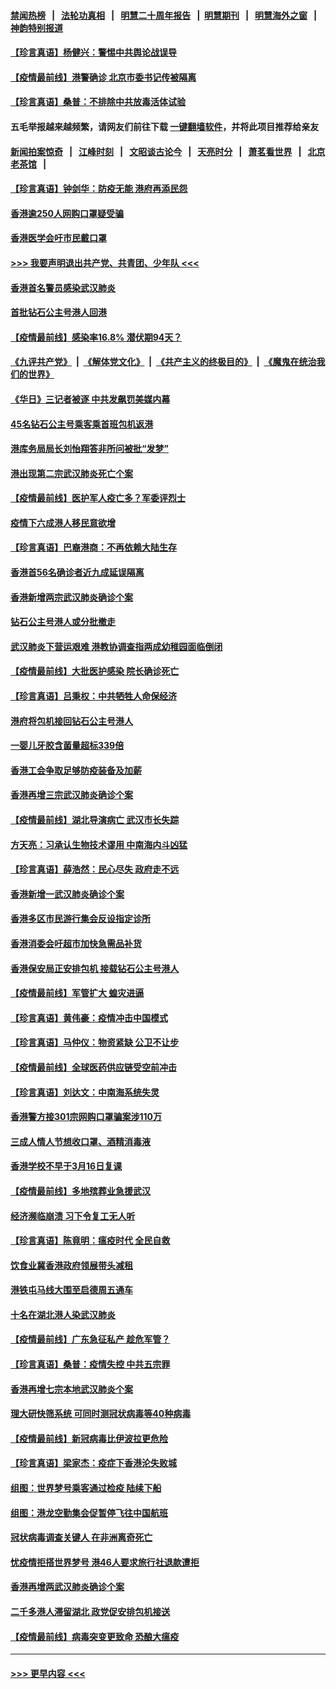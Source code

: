 #### [禁闻热榜](热点新闻.md?=0)  &nbsp;&nbsp;|&nbsp;&nbsp; [法轮功真相](https://github.com/gfw-breaker/truth/blob/master/README.md?=0) &nbsp;&nbsp;|&nbsp;&nbsp; [明慧二十周年报告](https://github.com/gfw-breaker/mh-reports/blob/master/README.md?=0) &nbsp;&nbsp;|&nbsp;&nbsp;[明慧期刊](https://github.com/gfw-breaker/mh-qikan) &nbsp;&nbsp;|&nbsp;&nbsp; [明慧海外之窗](https://github.com/gfw-breaker/mh-news/blob/master/README.md?=0) &nbsp;&nbsp;|&nbsp;&nbsp; [神韵特别报道](https://github.com/gfw-breaker/mh-news/blob/master/shenyun.md?=0)
#### [【珍言真语】杨健兴：警惕中共舆论战误导](../pages/nsc415/n11888131.md?t=02240701) 
#### [【疫情最前线】港警确诊 北京市委书记传被隔离](../pages/nsc415/n11886872.md?t=02240701) 
#### [【珍言真语】桑普：不排除中共放毒活体试验](../pages/nsc415/n11886832.md?t=02240701) 
#### 五毛举报越来越频繁，请网友们前往下载 [一键翻墙软件](https://github.com/gfw-breaker/ssr-accounts)，并将此项目推荐给亲友
#### [新闻拍案惊奇](https://github.com/gfw-breaker/banned-news/blob/master/pages/link4.md) &nbsp;&nbsp;|&nbsp;&nbsp; [江峰时刻](https://github.com/gfw-breaker/banned-news/blob/master/pages/link4.md) &nbsp;&nbsp;|&nbsp;&nbsp; [文昭谈古论今](https://github.com/gfw-breaker/banned-news/blob/master/pages/link4.md) &nbsp;&nbsp;|&nbsp;&nbsp; [天亮时分](https://github.com/gfw-breaker/banned-news/blob/master/pages/link4.md) &nbsp;&nbsp;|&nbsp;&nbsp; [萧茗看世界](https://github.com/gfw-breaker/banned-news/blob/master/pages/link4.md) &nbsp;&nbsp;|&nbsp;&nbsp; [北京老茶馆](https://github.com/gfw-breaker/banned-news/blob/master/pages/link4.md) &nbsp;&nbsp;|&nbsp;&nbsp; 
#### [【珍言真语】钟剑华：防疫无能 港府再添民怨](../pages/nsc415/n11884504.md?t=02240701) 
#### [香港逾250人网购口罩疑受骗](../pages/nsc415/n11884388.md?t=02240701) 
#### [香港医学会吁市民戴口罩](../pages/nsc415/n11884367.md?t=02240701) 
#### [>>> 我要声明退出共产党、共青团、少年队 <<<](https://github.com/begood0513/goodnews/blob/master/quit/letter.md) 
#### [香港首名警员感染武汉肺炎](../pages/nsc415/n11884357.md?t=02240701) 
#### [首批钻石公主号港人回港](../pages/nsc415/n11884333.md?t=02240701) 
#### [【疫情最前线】感染率16.8% 潜伏期94天？](../pages/nsc415/n11884256.md?t=02240701) 
#### [《九评共产党》](https://github.com/begood0513/9ping.md/blob/master/README.md) &nbsp;|&nbsp; [《解体党文化》](../../../../jtdwh.md/blob/master/README.md)  &nbsp;|&nbsp; [《共产主义的终极目的》](../../../../gczydzjmd.md/blob/master/README.md) &nbsp;|&nbsp; [《魔鬼在统治我们的世界》](../../../../mgztzwmdsj.md/blob/master/README.md) 
#### [《华日》三记者被逐 中共发飙罚美媒内幕](../pages/nsc415/n11884184.md?t=02240701) 
#### [45名钻石公主号乘客乘首班包机返港](../pages/nsc415/n11881770.md?t=02240701) 
#### [港库务局局长刘怡翔答非所问被批“发梦”](../pages/nsc415/n11881752.md?t=02240701) 
#### [港出现第二宗武汉肺炎死亡个案](../pages/nsc415/n11881736.md?t=02240701) 
#### [【疫情最前线】医护军人疫亡多？军委评烈士](../pages/nsc415/n11881655.md?t=02240701) 
#### [疫情下六成港人移民意欲增](../pages/nsc415/n11881699.md?t=02240701) 
#### [【珍言真语】巴裔港商：不再依赖大陆生存](../pages/nsc415/n11881126.md?t=02240701) 
#### [香港首56名确诊者近九成延误隔离](../pages/nsc415/n11879079.md?t=02240701) 
#### [香港新增两宗武汉肺炎确诊个案](../pages/nsc415/n11879064.md?t=02240701) 
#### [钻石公主号港人或分批撤走](../pages/nsc415/n11879029.md?t=02240701) 
#### [武汉肺炎下营运艰难 港教协调查指两成幼稚园面临倒闭](../pages/nsc415/n11878989.md?t=02240701) 
#### [【疫情最前线】大批医护感染 院长确诊死亡](../pages/nsc415/n11878595.md?t=02240701) 
#### [【珍言真语】吕秉权：中共牺牲人命保经济](../pages/nsc415/n11878390.md?t=02240701) 
#### [港府将包机接回钻石公主号港人](../pages/nsc415/n11876352.md?t=02240701) 
#### [一婴儿牙胶含菌量超标339倍](../pages/nsc415/n11876336.md?t=02240701) 
#### [香港工会争取足够防疫装备及加薪](../pages/nsc415/n11876313.md?t=02240701) 
#### [香港再增三宗武汉肺炎确诊个案](../pages/nsc415/n11876297.md?t=02240701) 
#### [【疫情最前线】湖北导演病亡 武汉市长失踪](../pages/nsc415/n11876272.md?t=02240701) 
#### [方天亮：习承认生物技术谬用 中南海内斗凶猛](../pages/nsc415/n11873679.md?t=02240701) 
#### [【珍言真语】薛浩然：民心尽失 政府走不远](../pages/nsc415/n11875838.md?t=02240701) 
#### [香港新增一武汉肺炎确诊个案](../pages/nsc415/n11874044.md?t=02240701) 
#### [香港多区市民游行集会反设指定诊所](../pages/nsc415/n11874017.md?t=02240701) 
#### [香港消委会吁超市加快急需品补货](../pages/nsc415/n11874003.md?t=02240701) 
#### [香港保安局正安排包机 接载钻石公主号港人](../pages/nsc415/n11873932.md?t=02240701) 
#### [【疫情最前线】军管扩大 蝗灾进逼](../pages/nsc415/n11873780.md?t=02240701) 
#### [【珍言真语】黄伟豪：疫情冲击中国模式](../pages/nsc415/n11873482.md?t=02240701) 
#### [【珍言真语】马仲仪：物资紧缺 公卫不让步](../pages/nsc415/n11872315.md?t=02240701) 
#### [【疫情最前线】全球医药供应链受空前冲击](../pages/nsc415/n11869614.md?t=02240701) 
#### [【珍言真语】刘达文：中南海系统失灵](../pages/nsc415/n11869465.md?t=02240701) 
#### [香港警方接301宗网购口罩骗案涉110万](../pages/nsc415/n11867572.md?t=02240701) 
#### [三成人情人节想收口罩、酒精消毒液](../pages/nsc415/n11867523.md?t=02240701) 
#### [香港学校不早于3月16日复课](../pages/nsc415/n11867498.md?t=02240701) 
#### [【疫情最前线】多地殡葬业急援武汉](../pages/nsc415/n11866914.md?t=02240701) 
#### [经济濒临崩溃 习下令复工无人听](../pages/nsc415/n11867269.md?t=02240701) 
#### [【珍言真语】陈竟明：瘟疫时代 全民自救](../pages/nsc415/n11866765.md?t=02240701) 
#### [饮食业冀香港政府领展带头减租](../pages/nsc415/n11864876.md?t=02240701) 
#### [港铁屯马线大围至启德周五通车](../pages/nsc415/n11864842.md?t=02240701) 
#### [十名在湖北港人染武汉肺炎](../pages/nsc415/n11864807.md?t=02240701) 
#### [【疫情最前线】广东急征私产 趁危军管？](../pages/nsc415/n11864205.md?t=02240701) 
#### [【珍言真语】桑普：疫情失控 中共五宗罪](../pages/nsc415/n11864157.md?t=02240701) 
#### [香港再增七宗本地武汉肺炎个案](../pages/nsc415/n11862405.md?t=02240701) 
#### [理大研快筛系统 可同时测冠状病毒等40种病毒](../pages/nsc415/n11862376.md?t=02240701) 
#### [【疫情最前线】新冠病毒比伊波拉更危险](../pages/nsc415/n11862199.md?t=02240701) 
#### [【珍言真语】梁家杰：疫症下香港沦失败城](../pages/nsc415/n11861588.md?t=02240701) 
#### [组图：世界梦号乘客通过检疫 陆续下船](../pages/nsc415/n11858302.md?t=02240701) 
#### [组图：港龙空勤集会促暂停飞往中国航班](../pages/nsc415/n11858190.md?t=02240701) 
#### [冠状病毒调查关键人 在非洲离奇死亡](../pages/nsc415/n11859798.md?t=02240701) 
#### [忧疫情拒搭世界梦号 港46人要求旅行社退款遭拒](../pages/nsc415/n11859849.md?t=02240701) 
#### [香港再增两武汉肺炎确诊个案](../pages/nsc415/n11859833.md?t=02240701) 
#### [二千多港人滞留湖北 政党促安排包机接送](../pages/nsc415/n11859831.md?t=02240701) 
#### [【疫情最前线】病毒突变更致命 恐酿大瘟疫](../pages/nsc415/n11859604.md?t=02240701) 

----
#### [ >>> 更早内容 <<< ](../indexes/nsc415-earlier.md)
